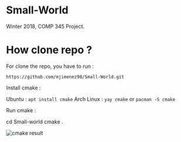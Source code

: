 # Small-World
Winter 2018, COMP 345 Project.
# How clone repo ?

For clone the repo, you have to run : 

```https://github.com/mjimenez98/Small-World.git```

Install cmake : 

Ubuntu : `apt install cmake`
Arch Linux : `yay cmake` or `pacman -S cmake`

Run cmake : 

cd Small-world
cmake . 

![cmake result](cmake.png)

